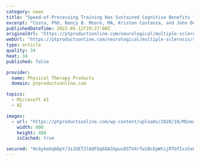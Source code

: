 ```yaml
---
category: news
title: "Speed-of-Processing Training Has Sustained Cognitive Benefits for People with MS"
excerpt: "Costa, PhD, Nancy B. Moore, MA, Kristen Costanza, and John DeLuca, PhD, of Kessler Foundation. Cognitive dysfunction affects as many as 70% of people with MS. The most common deficit in cognitive function impacts processing speed, which adversely affects ..."
publishedDateTime: 2022-05-12T19:27:00Z
originalUrl: "https://ptproductsonline.com/neurological/multiple-sclerosis/speed-of-processing-training-has-sustained-cognitive-benefits-for-people-with-ms/"
webUrl: "https://ptproductsonline.com/neurological/multiple-sclerosis/speed-of-processing-training-has-sustained-cognitive-benefits-for-people-with-ms/"
type: article
quality: 34
heat: 34
published: false

provider:
  name: Physical Therapy Products
  domain: ptproductsonline.com

topics:
  - Microsoft AI
  - AI

images:
  - url: "https://ptproductsonline.com/wp-content/uploads/2020/10/MSnew.jpg"
    width: 800
    height: 480
    isCached: true

secured: "HcGykeOqbDpY/3i2OET2l6QFQq6GA3SpucDSTVXrTw1BcEpWtijRTGfIxz5xOIBTLkoc+oLktMON9xyVCRqEuSFgb5VL/VNT3BoCTxjQzzwjh8+AKhVSyqsojGZMrOOnba2ogP7JKkpiBSvUgHIbQRpcKRLkpDAEhLrhsN1maGy22ttiSfi9r14O4uRY7ht87mh/SU+S82cec1zNk/wl3bb9WQxj/LgnqlZaxyetu/HXBuwnHHKjtxNPatqN08TSfZMMjXrn8tCWM31wWRbZGuKjIO2uF0zfAPGGgfDrjRquOsqKW084v03XayCpk7AMUUtRDJ/a4c09H7PRV9HbpVsyc6WVKOwylVzeBHQPhD0=;9yc5/zw52grx9vZfwCyktg=="
---
```


